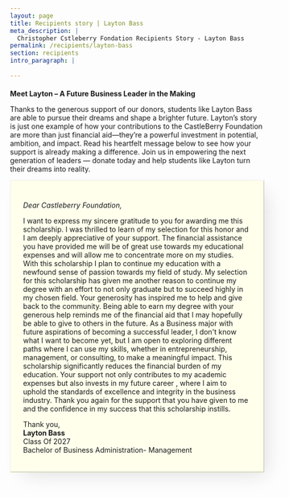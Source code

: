 ```yaml
---
layout: page
title: Recipients story | Layton Bass
meta_description: |
  Christopher Cstleberry Fondation Recipients Story - Layton Bass
permalink: /recipients/layton-bass
section: recipients
intro_paragraph: |
  
---
```


<h4 style="margin-bottom:0;">Meet Layton – A Future Business Leader in the Making</h4>
<p>Thanks to the generous support of our donors, students like Layton Bass are able to pursue their dreams and shape a brighter future. Layton’s story is just one example of how your contributions to the CastleBerry Foundation are more than just financial aid—they’re a powerful investment in potential, ambition, and impact. Read his heartfelt message below to see how your support is already making a difference. Join us in empowering the next generation of leaders &mdash; donate today and help students like Layton turn their dreams into reality.</p>

<div class="story-letter">
  <h6 style="margin-bottom:0;">Dear Castleberry Foundation,</h6>
  <p>I want to express my sincere gratitude to you for awarding me this scholarship. I was thrilled to learn of
  my selection for this honor and I am deeply appreciative of your support. The financial assistance you
  have provided me will be of great use towards my educational expenses and will allow me to concentrate
  more on my studies. With this scholarship I plan to continue my education with a newfound sense of
  passion towards my field of study. My selection for this scholarship has given me another reason to
  continue my degree with an effort to not only graduate but to succeed highly in my chosen field. Your
  generosity has inspired me to help and give back to the community. Being able to earn my degree with
  your generous help reminds me of the financial aid that I may hopefully be able to give to others in the
  future. As a Business major with future aspirations of becoming a successful leader, I don't know what I
  want to become yet, but I am open to exploring different paths where I can use my skills, whether in
  entrepreneurship, management, or consulting, to make a meaningful impact. This scholarship significantly
  reduces the financial burden of my education. Your support not only contributes to my academic expenses
  but also invests in my future career , where I aim to uphold the standards of excellence and integrity in the
  business industry. Thank you again for the support that you have given to me and the confidence in my
  success that this scholarship instills.</p>
  <p>Thank you,<br>
  <strong>Layton Bass</strong><br>
  Class Of 2027<br>
  Bachelor of Business Administration- Management</p>
</div>

<style>
  .story-letter {
    padding: 20px 25px;
    background: #ffffec;
    border: 1px solid #eeeeec;
    box-shadow: 1px 1px 1px 0 #cfcfa5, 15px 15px 35px -12px rgba(32,32,32,.15);
  }
  @media (max-width: 600px) {
    .story-letter {padding: 15px 15px;}
  }
</style>